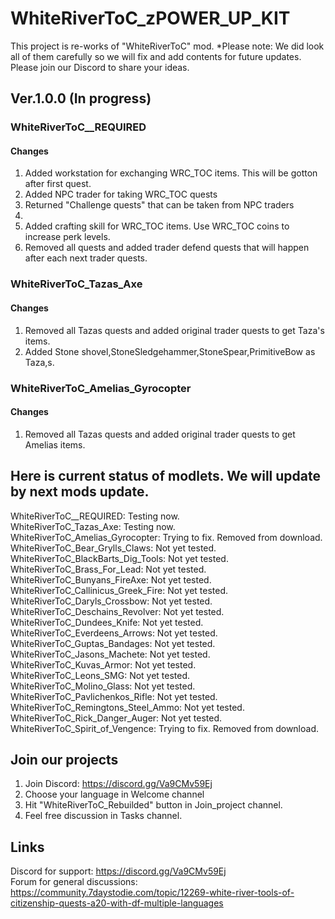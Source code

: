 # WhiteRiverToC_zPOWER_UP_KIT
This project is re-works of "WhiteRiverToC" mod. 
*Please note: We did look all of them carefully so we will fix and add contents for future updates. Please join our Discord to share your ideas.

## Ver.1.0.0 (In progress)
### WhiteRiverToC__REQUIRED
#### Changes
 1. Added workstation for exchanging WRC_TOC items. This will be gotton after first quest.
 2. Added NPC trader for taking WRC_TOC quests
 3. Returned "Challenge quests" that can be taken from NPC traders
 4. 
 5. Added crafting skill for WRC_TOC items. Use WRC_TOC coins to increase perk levels.
 6. Removed all quests and added trader defend quests that will happen after each next trader quests. 

### WhiteRiverToC_Tazas_Axe
#### Changes
 1. Removed all Tazas quests and added original trader quests to get Taza's items.
 2. Added Stone shovel,StoneSledgehammer,StoneSpear,PrimitiveBow as Taza,s.
 
### WhiteRiverToC_Amelias_Gyrocopter
#### Changes
 1. Removed all Tazas quests and added original trader quests to get Amelias items.

## Here is current status of modlets. We will update by next mods update. <br>
WhiteRiverToC__REQUIRED: Testing now. <br>
WhiteRiverToC_Tazas_Axe: Testing now. <br>
WhiteRiverToC_Amelias_Gyrocopter: Trying to fix. Removed from download. <br>
WhiteRiverToC_Bear_Grylls_Claws: Not yet tested. <br>
WhiteRiverToC_BlackBarts_Dig_Tools: Not yet tested. <br>
WhiteRiverToC_Brass_For_Lead: Not yet tested. <br>
WhiteRiverToC_Bunyans_FireAxe: Not yet tested. <br>
WhiteRiverToC_Callinicus_Greek_Fire: Not yet tested. <br>
WhiteRiverToC_Daryls_Crossbow: Not yet tested. <br>
WhiteRiverToC_Deschains_Revolver: Not yet tested. <br>
WhiteRiverToC_Dundees_Knife: Not yet tested. <br>
WhiteRiverToC_Everdeens_Arrows: Not yet tested. <br>
WhiteRiverToC_Guptas_Bandages: Not yet tested. <br>
WhiteRiverToC_Jasons_Machete: Not yet tested. <br>
WhiteRiverToC_Kuvas_Armor: Not yet tested. <br>
WhiteRiverToC_Leons_SMG: Not yet tested. <br>
WhiteRiverToC_Molino_Glass: Not yet tested. <br>
WhiteRiverToC_Pavlichenkos_Rifle: Not yet tested. <br>
WhiteRiverToC_Remingtons_Steel_Ammo: Not yet tested. <br>
WhiteRiverToC_Rick_Danger_Auger: Not yet tested. <br>
WhiteRiverToC_Spirit_of_Vengence: Trying to fix. Removed from download. <br>

## Join our projects
1. Join Discord: https://discord.gg/Va9CMv59Ej
2. Choose your language in Welcome channel
3. Hit "WhiteRiverToC_Rebuilded" button in Join_project channel.
4. Feel free discussion in Tasks channel.  

## Links
Discord for support: https://discord.gg/Va9CMv59Ej<br>
Forum for general discussions: https://community.7daystodie.com/topic/12269-white-river-tools-of-citizenship-quests-a20-with-df-multiple-languages<br>
